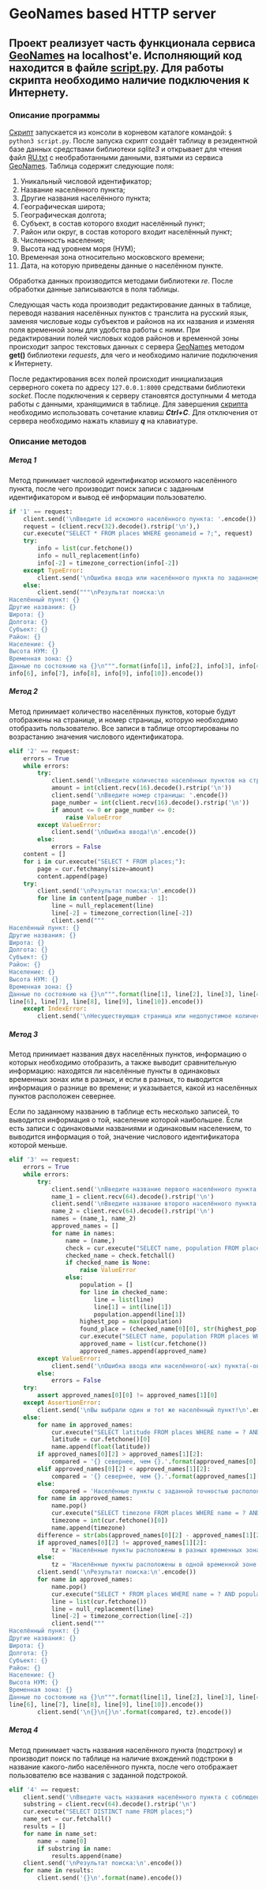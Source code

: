 # GeoNames based HTTP server
Проект реализует часть функционала сервиса [GeoNames][2] на localhost'е. Исполняющий код находится в файле [script.py][1]. Для работы скрипта необходимо наличие подключения к Интернету.
---
### Описание программы
[Скрипт][1] запускается из консоли в корневом каталоге командой: `$ python3 script.py`. После запуска скрипт создаёт таблицу в резидентной базе данных средствами библиотеки *sqlite3* и открывает для чтения файл [RU.txt](./RU.txt) с необработанными данными, взятыми из сервиса [GeoNames][2].
Таблица содержит следующие поля:

1. Уникальный числовой идентификатор;
2. Название населённого пункта;
3. Другие названия населённого пункта;
4. Географическая широта;
5. Географическая долгота;
6. Субъект, в состав которого входит населённый пункт;
7. Район или округ, в состав которого входит населённый пункт;
8. Численность населения;
9. Высота над уровнем моря (НУМ);
10. Временная зона относительно московского времени;
11. Дата, на которую приведены данные о населённом пункте.

Обработка данных производится методами библиотеки *re*. После обработки данные записываются в поля таблицы.

Следующая часть кода производит редактирование данных в таблице, переводя названия населённых пунктов с транслита на русский язык, заменяя числовые коды субъектов и районов на их названия и изменяя поля временной зоны для удобства работы с ними. При редактировании полей числовых кодов районов и временной зоны происходит запрос текстовых данных с сервера [GeoNames][2] методом **get()** библиотеки *requests*, для чего и необходимо наличие подключения к Интернету.

После редактирования всех полей происходит инициализация серверного сокета по адресу `127.0.0.1:8000` средствами библиотеки *socket*. После подключения к серверу становятся доступными 4 метода работы с данными, хранящимися в таблице. Для завершения [скрипта][1] необходимо использовать сочетание клавиш ***Ctrl+C***. Для отключения от сервера необходимо нажать клавишу ***q*** на клавиатуре.

### Описание методов
##### Метод 1
Метод принимает числовой идентификатор искомого населённого пункта, после чего производит поиск записи с заданным идентификатором и вывод её информации пользователю.

```python
if '1' == request:
    client.send('\nВведите id искомого населённого пункта: '.encode())
    request = (client.recv(32).decode().rstrip('\n'),)
    cur.execute("SELECT * FROM places WHERE geonameid = ?;", request)
    try:
        info = list(cur.fetchone())
        info = null_replacement(info)
        info[-2] = timezone_correction(info[-2])
    except TypeError:
        client.send('\nОшибка ввода или населённого пункта по заданному идентификатору не существует.\n'.encode())
    else:
        client.send("""\nРезультат поиска:\n
Населённый пункт: {}
Другие названия: {}
Широта: {}
Долгота: {}
Субъект: {}
Район: {}
Население: {}
Высота НУМ: {}
Временная зона: {}
Данные по состоянию на {}\n""".format(info[1], info[2], info[3], info[4], info[5],
info[6], info[7], info[8], info[9], info[10]).encode())
```

##### Метод 2
Метод принимает количество населённых пунктов, которые будут отображены на странице, и номер страницы, которую необходимо отобразить пользователю. Все записи в таблице отсортированы по возрастанию значения числового идентификатора.

```python
elif '2' == request:
    errors = True
    while errors:
        try:
            client.send('\nВведите количество населённых пунктов на странице: '.encode())
            amount = int(client.recv(16).decode().rstrip('\n'))
            client.send('\nВведите номер страницы: '.encode())
            page_number = int(client.recv(16).decode().rstrip('\n'))
            if amount <= 0 or page_number <= 0:
                raise ValueError
        except ValueError:
            client.send('\nОшибка ввода!\n'.encode())
        else:
            errors = False
    content = []
    for i in cur.execute("SELECT * FROM places;"):
        page = cur.fetchmany(size=amount)
        content.append(page)
    try:
        client.send('\nРезультат поиска:\n'.encode())
        for line in content[page_number - 1]:
            line = null_replacement(line)
            line[-2] = timezone_correction(line[-2])
            client.send("""
Населённый пункт: {}
Другие названия: {}
Широта: {}
Долгота: {}
Субъект: {}
Район: {}
Население: {}
Высота НУМ: {}
Временная зона: {}
Данные по состоянию на {}\n""".format(line[1], line[2], line[3], line[4], line[5],
line[6], line[7], line[8], line[9], line[10]).encode())
    except IndexError:
        client.send('\nНесуществующая страница или недопустимое количество населённых пунктов.\n'.encode())
```

##### Метод 3
Метод принимает названия двух населённых пунктов, информацию о которых необходимо отобразить, а также выводит сравнительную информацию: находятся ли населённые пункты в одинаковых временных зонах или в разных, и если в разных, то выводится информация о разнице во времени; и указывается, какой из населённых пунктов расположен севернее.

Если по заданному названию в таблице есть несколько записей, то выводится информация о той, население которой наибольшее. Если есть записи с одинаковыми названиями и одинаковым населением, то выводится информация о той, значение числового идентификатора которой меньше.

```python
elif '3' == request:
    errors = True
    while errors:
        try:
            client.send('\nВведите название первого населённого пункта с соблюдением регистра: '.encode())
            name_1 = client.recv(64).decode().rstrip('\n')
            client.send('\nВведите название второго населённого пункта с соблюдением регистра: '.encode())
            name_2 = client.recv(64).decode().rstrip('\n')
            names = (name_1, name_2)
            approved_names = []
            for name in names:
                name = (name,)
                check = cur.execute("SELECT name, population FROM places WHERE name = ?;", name)
                checked_name = check.fetchall()
                if checked_name is None:
                    raise ValueError
                else:
                    population = []
                    for line in checked_name:
                        line = list(line)
                        line[1] = int(line[1])
                        population.append(line[1])
                    highest_pop = max(population)
                    found_place = (checked_name[0][0], str(highest_pop))
                    cur.execute("SELECT name, population FROM places WHERE name = ? AND population = ?;", found_place)
                    approved_name = list(cur.fetchone())
                    approved_names.append(approved_name)
        except ValueError:
            client.send('\nОшибка ввода или населённого(-ых) пункта(-ов) не существует.\n'.encode())
        else:
            errors = False
    try:
        assert approved_names[0][0] != approved_names[1][0]
    except AssertionError:
        client.send('\nВы выбрали один и тот же населённый пункт!\n'.encode())
    else:
        for name in approved_names:
            cur.execute("SELECT latitude FROM places WHERE name = ? AND population = ?;", name)
            latitude = cur.fetchone()[0]
            name.append(float(latitude))
        if approved_names[0][2] > approved_names[1][2]:
            compared = '{} севернее, чем {}.'.format(approved_names[0][0], approved_names[1][0])
        elif approved_names[0][2] < approved_names[1][2]:
            compared = '{} севернее, чем {}.'.format(approved_names[1][0], approved_names[0][0])
        else:
            compared = 'Населённые пункты с заданной точностью расположены на одной широте.'
        for name in approved_names:
            name.pop()
            cur.execute("SELECT timezone FROM places WHERE name = ? AND population = ?;", name)
            timezone = int(cur.fetchone()[0])
            name.append(timezone)
        difference = str(abs(approved_names[0][2] - approved_names[1][2]))
        if approved_names[0][2] != approved_names[1][2]:
            tz = 'Населённые пункты расположены в разных временных зонах. Разница во времени - {} час(-ов/-а).'.format(difference)
        else:
            tz = 'Населённые пункты расположены в одной временной зоне.'
        client.send('\nРезультат поиска:\n'.encode())
        for name in approved_names:
            name.pop()
            cur.execute("SELECT * FROM places WHERE name = ? AND population = ?;", name)
            line = list(cur.fetchone())
            line = null_replacement(line)
            line[-2] = timezone_correction(line[-2])
            client.send("""
Населённый пункт: {}
Другие названия: {}
Широта: {}
Долгота: {}
Субъект: {}
Район: {}
Население: {}
Высота НУМ: {}
Временная зона: {}
Данные по состоянию на {}\n""".format(line[1], line[2], line[3], line[4], line[5],
line[6], line[7], line[8], line[9], line[10]).encode())
        client.send('\n{}\n{}\n'.format(compared, tz).encode())
```

##### Метод 4
Метод принимает часть названия населённого пункта (подстроку) и производит поиск по таблице на наличие вхождений подстроки в название какого-либо населённого пункта, после чего отображает пользователю все названия с заданной подстрокой.

```python
elif '4' == request:
    client.send('\nВведите часть названия населённого пункта с соблюдением регистра: '.encode())
    substring = client.recv(64).decode().rstrip('\n')
    cur.execute("SELECT DISTINCT name FROM places;")
    name_set = cur.fetchall()
    results = []
    for name in name_set:
        name = name[0]
        if substring in name:
            results.append(name)
    client.send('\nРезультат поиска:\n'.encode())
    for name in results:
        client.send('{}\n'.format(name).encode())
```

[1]: (./script.py)
[2]: (https://www.geonames.org/)
